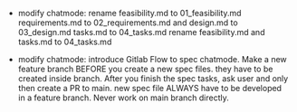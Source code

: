 - modify chatmode: rename feasibility.md to 01_feasibility.md requirements.md to 02_requirements.md and design.md to 03_design.md tasks.md to 04_tasks.md
rename feasibility.md and tasks.md to 04_tasks.md

- modify chatmode: introduce Gitlab Flow to spec chatmode. Make a new feature branch BEFORE you create a new spec files. they have to be created inside branch. After you finish the spec tasks, ask user and only then create a PR to main. new spec file ALWAYS have to be developed in a feature branch. Never work on main branch directly.